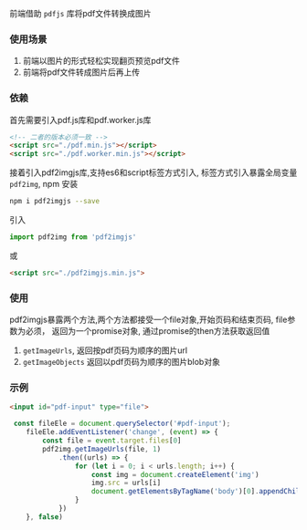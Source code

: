 前端借助 `pdfjs` 库将pdf文件转换成图片

### 使用场景
1. 前端以图片的形式轻松实现翻页预览pdf文件
2. 前端将pdf文件转成图片后再上传

### 依赖
首先需要引入pdf.js库和pdf.worker.js库
```html
<!-- 二者的版本必须一致 -->
<script src="./pdf.min.js"></script>
<script src="./pdf.worker.min.js"></script>
```
接着引入pdf2imgjs库,支持es6和script标签方式引入, 标签方式引入暴露全局变量`pdf2img`,
npm 安装
```bash
npm i pdf2imgjs --save
```
引入
```js
import pdf2img from 'pdf2imgjs'
```
或
```html
<script src="./pdf2imgjs.min.js">
```

### 使用
pdf2imgjs暴露两个方法,两个方法都接受一个file对象,开始页码和结束页码, file参数为必须， 返回为一个promise对象, 通过promise的then方法获取返回值
1. `getImageUrls`, 返回按pdf页码为顺序的图片url
2. `getImageObjects` 返回以pdf页码为顺序的图片blob对象

### 示例
```html
<input id="pdf-input" type="file"> 
```
```js
 const fileEle = document.querySelector('#pdf-input');
    fileEle.addEventListener('change', (event) => {
        const file = event.target.files[0]
        pdf2img.getImageUrls(file, 1)
            .then((urls) => {
                for (let i = 0; i < urls.length; i++) {
                    const img = document.createElement('img')
                    img.src = urls[i]
                    document.getElementsByTagName('body')[0].appendChild(img)
                }
            })        
    }, false)
```








